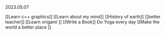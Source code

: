 2023.05.07

[[Learn c++ graphics]]
[[Learn about my mind]]
[[History of earth]] 
[[better teacher]]
[[Learn origami ]]
[[Write a Book]]
Do Yoga every day 
[[Make the world a better place ]]
